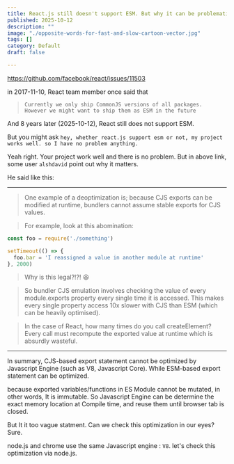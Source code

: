 ```yaml
---
title: React.js still doesn't support ESM. But why it can be problematic
published: 2025-10-12
description: ""
image: "./opposite-words-for-fast-and-slow-cartoon-vector.jpg"
tags: []
category: Default
draft: false

---
```


https://github.com/facebook/react/issues/11503

in 2017-11-10, React team member once said that 

> `Currently we only ship CommonJS versions of all packages. However we might want to ship them as ESM in the future` 

And 8 years later (2025-10-12), React still does not support ESM.

But you might ask `hey, whether react.js support esm or not, my project works well. so I have no problem anything.`

Yeah right. Your project work well and there is no problem. But in above link, some user `alshdavid` point out why it matters. 

He said like this:

---

> One example of a deoptimization is; because CJS exports can be modified at runtime, bundlers cannot assume stable exports for CJS values.

> For example, look at this abomination:

```js
const foo = require('./something')

setTimeout(() => {
  foo.bar = 'I reassigned a value in another module at runtime'
}, 2000)
```

>Why is this legal?!?! 😆

>So bundler CJS emulation involves checking the value of every module.exports property every single time it is accessed. This makes every single property access 10x slower with CJS than ESM (which can be heavily optimised).

>In the case of React, how many times do you call createElement? Every call must recompute the exported value at runtime which is absurdly wasteful.


---

In summary, CJS-based export statement cannot be optimized by Javascript Engine (such as V8, Javascript Core). While ESM-based export statement can be optimized.

because exported variables/functions in ES Module cannot be mutated, in other words, It is immutable. So Javascript Engine can be determine the exact memory location at Compile time, and reuse them until browser tab is closed.

But It it too vague statment. Can we check this optimization in our eyes? Sure.

node.js and chrome use the same Javascript engine : `V8`. let's check this optimization via node.js.

